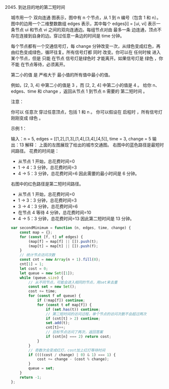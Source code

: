 2045. 到达目的地的第二短时间

城市用一个 双向连通 图表示，图中有 n 个节点，从 1 到 n 编号（包含 1 和 n）。图中的边用一个二维整数数组 edges 表示，其中每个 edges[i] = [ui, vi] 表示一条节点 ui 和节点 vi 之间的双向连通边。每组节点对由 最多一条 边连通，顶点不存在连接到自身的边。穿过任意一条边的时间是 time 分钟。

每个节点都有一个交通信号灯，每 change 分钟改变一次，从绿色变成红色，再由红色变成绿色，循环往复。所有信号灯都 同时 改变。你可以在 任何时候 进入某个节点，但是 只能 在节点 信号灯是绿色时 才能离开。如果信号灯是 绿色 ，你 不能 在节点等待，必须离开。

第二小的值 是 严格大于 最小值的所有值中最小的值。

例如，[2, 3, 4] 中第二小的值是 3 ，而 [2, 2, 4] 中第二小的值是 4 。
给你 n、edges、time 和 change ，返回从节点 1 到节点 n 需要的 第二短时间 。

注意：

你可以 任意次 穿过任意顶点，包括 1 和 n 。
你可以假设在 启程时 ，所有信号灯刚刚变成 绿色 。

示例 1：
[](https://assets.leetcode.com/uploads/2021/09/29/e1.png)
[](https://assets.leetcode.com/uploads/2021/09/29/e2.png)

输入：n = 5, edges = [[1,2],[1,3],[1,4],[3,4],[4,5]], time = 3, change = 5
输出：13
解释：
上面的左图展现了给出的城市交通图。
右图中的蓝色路径是最短时间路径。
花费的时间是：

-   从节点 1 开始，总花费时间=0
-   1 -> 4：3 分钟，总花费时间=3
-   4 -> 5：3 分钟，总花费时间=6
    因此需要的最小时间是 6 分钟。

右图中的红色路径是第二短时间路径。

-   从节点 1 开始，总花费时间=0
-   1 -> 3：3 分钟，总花费时间=3
-   3 -> 4：3 分钟，总花费时间=6
-   在节点 4 等待 4 分钟，总花费时间=10
-   4 -> 5：3 分钟，总花费时间=13
    因此第二短时间是 13 分钟。

```js
var secondMinimum = function (n, edges, time, change) {
    const map = {};
    for (const [f, t] of edges) {
        (map[f] = map[f] || []).push(t);
        (map[t] = map[t] || []).push(f);
    }
    // 统计节点访问次数
    const cnt = new Array(n + 1).fill(0);
    cnt[1] = 1;
    let cost = 0;
    let queue = new Set([1]);
    while (queue.size) {
        // 从不同节点，可能会进入相同的节点，用set来去重
        const set = new Set();
        cost += time;
        for (const f of queue) {
            if (!map[f]) continue;
            for (const t of map[f]) {
                if (set.has(t)) continue;
                // 第二短时间的访问过程，单个节点的访问次数不会超过两次
                if (cnt[t] > 2) continue;
                set.add(t);
                cnt[t]++;
                // 目标节点访问了两次，返回答案
                if (cnt[n] === 2) return cost;
            }
        }
        // 奇数次会变成红灯，cost加上红灯等待时间
        if ((((cost / change) | 0) & 1) === 1) {
            cost += change - (cost % change);
        }
        queue = set;
    }
    return -1;
};
```
